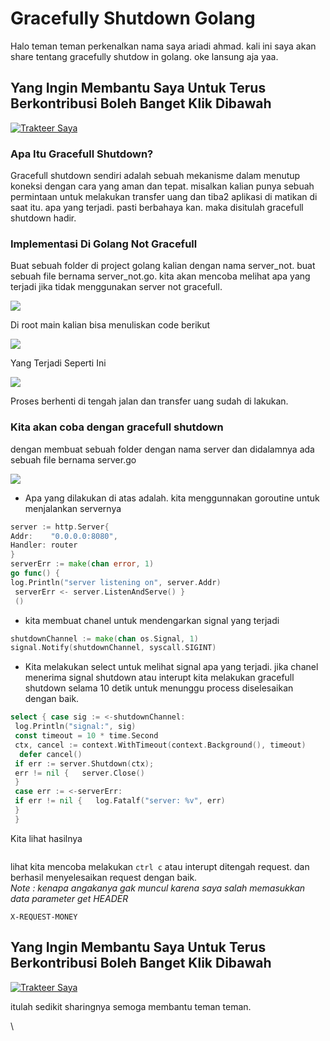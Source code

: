 # Gracefully Shutdown Golang

Halo teman teman perkenalkan nama saya ariadi ahmad. kali ini saya akan share tentang gracefully shutdow in golang. oke lansung aja yaa.

## Yang Ingin Membantu Saya Untuk Terus Berkontribusi Boleh Banget Klik Dibawa**h** <a href="#9a3c" id="9a3c"></a>

[![Trakteer Saya](https://cdn.trakteer.id/images/embed/trbtn-red-5.png)](https://trakteer.id/ariadi-ahmad-28xqo/tip)

### Apa Itu Gracefull Shutdown? <a href="#e603" id="e603"></a>

Gracefull shutdown sendiri adalah sebuah mekanisme dalam menutup koneksi dengan cara yang aman dan tepat. misalkan kalian punya sebuah permintaan untuk melakukan transfer uang dan tiba2 aplikasi di matikan di saat itu. apa yang terjadi. pasti berbahaya kan. maka disitulah gracefull shutdown hadir.

### Implementasi Di Golang Not Gracefull <a href="#9d07" id="9d07"></a>

Buat sebuah folder di project golang kalian dengan nama server\_not. buat sebuah file bernama server\_not.go. kita akan mencoba melihat apa yang terjadi jika tidak menggunakan server not gracefull.

![](../.gitbook/assets/image.png)

Di root main kalian bisa menuliskan code berikut

![](<../.gitbook/assets/image (60).png>)

Yang Terjadi Seperti Ini

![](<../.gitbook/assets/image (70).png>)

Proses berhenti di tengah jalan dan transfer uang sudah di lakukan.

### Kita akan coba dengan gracefull shutdown <a href="#04ce" id="04ce"></a>

dengan membuat sebuah folder dengan nama server dan didalamnya ada sebuah file bernama server.go

![](<../.gitbook/assets/image (79).png>)

* Apa yang dilakukan di atas adalah. kita menggunnakan goroutine untuk menjalankan servernya

```go
server := http.Server{  
Addr:    "0.0.0.0:8080",  
Handler: router
}
serverErr := make(chan error, 1) 
go func() {  
log.Println("server listening on", server.Addr) 
 serverErr <- server.ListenAndServe() }
 ()
```

* kita membuat chanel untuk mendengarkan signal yang terjadi

```go
shutdownChannel := make(chan os.Signal, 1)
signal.Notify(shutdownChannel, syscall.SIGINT)
```

* Kita melakukan select untuk melihat signal apa yang terjadi. jika chanel menerima signal shutdown atau interupt kita melakukan gracefull shutdown selama 10 detik untuk menunggu process diselesaikan dengan baik.

```go
select { case sig := <-shutdownChannel: 
 log.Println("signal:", sig)
 const timeout = 10 * time.Second  
 ctx, cancel := context.WithTimeout(context.Background(), timeout) 
  defer cancel()
 if err := server.Shutdown(ctx); 
 err != nil {   server.Close()  
 } 
 case err := <-serverErr:  
 if err != nil {   log.Fatalf("server: %v", err)  
 } 
 }
```

Kita lihat hasilnya

<figure><img src="../.gitbook/assets/image (68).png" alt=""><figcaption></figcaption></figure>

lihat kita mencoba melakukan `ctrl c` atau interupt ditengah request. dan berhasil menyelesaikan request dengan baik.\
_Note : kenapa angakanya gak muncul karena saya salah memasukkan data parameter get HEADER_

```
X-REQUEST-MONEY
```

## Yang Ingin Membantu Saya Untuk Terus Berkontribusi Boleh Banget Klik Dibawah <a href="#0545" id="0545"></a>

[![Trakteer Saya](https://cdn.trakteer.id/images/embed/trbtn-red-5.png)](https://trakteer.id/ariadi-ahmad-28xqo/tip)

itulah sedikit sharingnya semoga membantu teman teman.

\
